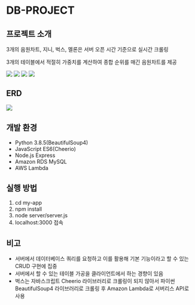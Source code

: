 # DB-PROJECT

## 프로젝트 소개
3개의 음원차트, 지니, 벅스, 멜론은 서버 오픈 시간 기준으로 실시간 크롤링

3개의 테이블에서 적절히 가중치를 계산하여 종합 순위를 매긴 음원차트를 제공

<img src = https://github.com/jonique98/db-project/assets/104954561/8ce937b4-a1db-4123-82c8-653b97d41a4d />

<img src = https://github.com/jonique98/db-project/assets/104954561/4d131182-e9aa-4293-a44e-ee0d90d5db3a />

<img src = https://github.com/jonique98/db-project/assets/104954561/49620445-6317-4226-ac4b-51ed7137a460 />

<img src = https://github.com/jonique98/db-project/assets/104954561/94634156-f679-4ebc-980c-67bec276b626 />


## ERD
<img src = https://github.com/jonique98/db-project/assets/104954561/10ae05f4-11c0-45ab-8c40-a363a3e601e9 />


## 개발 환경
- Python 3.8.5(BeautifulSoup4)
- JavaScript ES6(Cheerio)
- Node.js Express
- Amazon RDS MySQL
- AWS Lambda

## 실행 방법
1. cd my-app
2. npm install
3. node server/server.js
4. localhost:3000 접속

## 비고
- 서버에서 데이터베이스 쿼리를 요청하고 이를 활용해 기본 기능이라고 할 수 있는 CRUD 구현에 집중
- 서버에서 할 수 있는 테이블 가공을 클라이언트에서 하는 경향이 있음
- 벅스는 자바스크립트 Cheerio 라이브러리로 크롤링이 되지 않아서 파이썬 BeautifulSoup4 라이브러리로 크롤링 후 Amazon Lambda로 서버리스 API로 사용
